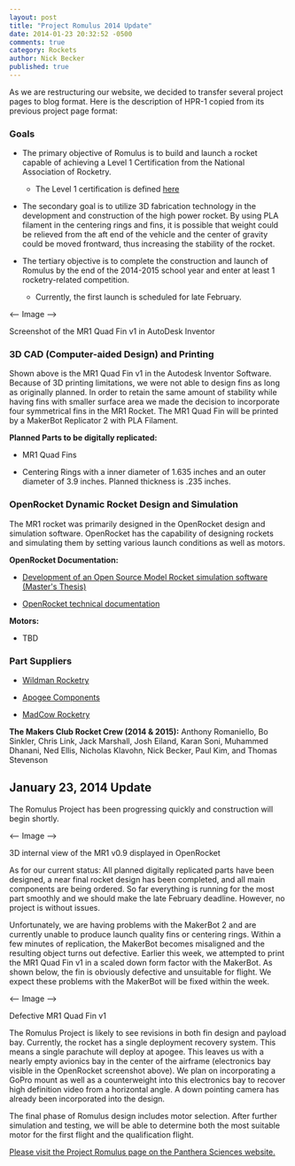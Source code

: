 ```yaml
---
layout: post
title: "Project Romulus 2014 Update"
date: 2014-01-23 20:32:52 -0500
comments: true
category: Rockets
author: Nick Becker
published: true
---
```


As we are restructuring our website, we decided to transfer several project pages to blog format. Here is the description of HPR-1 copied from its previous project page format:

### Goals

* The primary objective of Romulus is to build and launch a rocket capable of achieving a Level 1 Certification from the National Association of Rocketry.

    * The Level 1 certification is defined [here](http://www.nar.org/hpcert/l1certreq.html)


* The secondary goal is to utilize 3D fabrication technology in the development and construction of the high power rocket. By using PLA filament in the centering rings and fins, it is possible that weight could be relieved from the aft end of the vehicle and the center of gravity could be moved frontward, thus increasing the stability of the rocket.

* The tertiary objective is to complete the construction and launch of Romulus by the end of the 2014-2015 school year and enter at least 1 rocketry-related competition.

    * Currently, the first launch is scheduled for late February.

<-- Image -->

Screenshot of the MR1 Quad Fin v1 in AutoDesk Inventor

### 3D CAD (Computer-aided Design) and Printing

Shown above is the MR1 Quad Fin v1 in the Autodesk Inventor Software. Because of 3D printing limitations, we were not able to design fins as long as originally planned. In order to retain the same amount of stability while having fins with smaller surface area we made the decision to incorporate four symmetrical fins in the MR1 Rocket. The MR1 Quad Fin will be printed by a MakerBot Replicator 2 with PLA Filament.

**Planned Parts to be digitally replicated:**

* MR1 Quad Fins

* Centering Rings with a inner diameter of 1.635 inches and an outer diameter of 3.9 inches. Planned thickness is .235 inches.

### OpenRocket Dynamic Rocket Design and Simulation

The MR1 rocket was primarily designed in the OpenRocket design and simulation software. OpenRocket has the capability of designing rockets and simulating them by setting various launch conditions as well as motors.

**OpenRocket Documentation:**

* [Development of an Open Source Model Rocket simulation software (Master's Thesis)](http://openrocket.sourceforge.net/thesis.pdf)

* [OpenRocket technical documentation](http://openrocket.sourceforge.net/techdoc.pdf)

**Motors:**

* TBD

### Part Suppliers

* [Wildman Rocketry](http://www.wildmanrocketry.com/)

* [Apogee Components](http://www.apogeerockets.com/)

* [MadCow Rocketry](http://www.madcowrocketry.com/)

**The Makers Club Rocket Crew (2014 & 2015):** Anthony Romaniello, Bo Sinkler, Chris Link, Jack Marshall, Josh Eiland, Karan Soni, Muhammed Dhanani, Ned Ellis, Nicholas Klavohn, Nick Becker, Paul Kim, and Thomas Stevenson

## January 23, 2014 Update

The Romulus Project has been progressing quickly and construction will begin shortly.

<-- Image -->

3D internal view of  the MR1 v0.9 displayed in OpenRocket

As for our current status: All planned digitally replicated parts have been designed, a near final rocket design has been completed, and all main components are being ordered. So far everything is running for the most part smoothly and we should make the late February deadline. However, no project is without issues.

Unfortunately, we are having problems with the MakerBot 2 and are currently unable to produce launch quality fins or centering rings. Within a few minutes of replication, the MakerBot becomes misaligned and the resulting object turns out defective. Earlier this week, we attempted to print the MR1 Quad Fin v1 in a scaled down form factor with the MakerBot. As shown below, the fin is obviously defective and unsuitable for flight. We expect these problems with the MakerBot will be fixed within the week.

<-- Image -->

Defective MR1 Quad Fin v1

The Romulus Project is likely to see revisions in both fin design and payload bay. Currently, the rocket has a single deployment recovery system. This means a single parachute will deploy at apogee. This leaves us with a nearly empty avionics bay in the center of the airframe (electronics bay visible in the OpenRocket screenshot above). We plan on incorporating a GoPro mount as well as a counterweight into this electronics bay to recover high definition video from a horizontal angle. A down pointing camera has already been incorporated into the design.

The final phase of Romulus design includes motor selection. After further simulation and testing, we will be able to determine both the most suitable motor for the first flight and the qualification flight.

[Please visit the Project Romulus page on the Panthera Sciences website.](http://www.pantherasciences.com/rockets)
